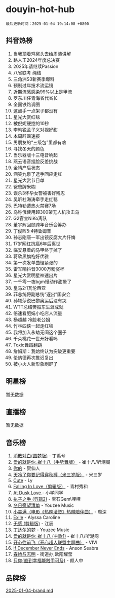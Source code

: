 # douyin-hot-hub

`最后更新时间：2025-01-04 19:14:08 +0800`

## 抖音热榜

1. 当我顶着鸡窝头去给周涛讲解
1. 路人王2024年度总决赛
1. 2025年请继续Passion
1. 八省联考 绳结
1. 三角洲S3新赛季爆料
1. 预制过年技术流运镜
1. 近期流感感染99%以上是甲流
1. 罗东川任青海省代省长
1. 全国铁路调图
1. 这鼓手一点架子都没有
1. 星光大赏红毯
1. 被倪妮硬控的10秒
1. 李昀锐孟子义对视好甜
1. 本周辟谣速报
1. 男朋友的“三级包”里都有啥
1. 寻找冬天的颜色
1. 当乐器版十三电音响起
1. 燕云语音捏脸反差挑战
1. 金靖产后状态
1. 涵笑九泉了选手回应走红
1. 星光大赏节目单
1. 爸爸牌米糊
1. 误杀3怀孕女警被害好残忍
1. 吴昕杜海涛牵手走红毯
1. 巴特勒遭热火禁赛7场
1. 乌称俄使用超300架无人机攻击乌
1. G2官宣NiKo离队
1. 董宇辉回顾跨年音乐会筹办
1. 丁俊晖5:4特鲁姆普
1. 孙志刚唐一军出镜反腐大片忏悔
1. 17岁网红抗癌6年后离世
1. 临安悬着的马甲终于掉了
1. 蒋欣黑旗袍好优雅
1. 第一次发单曲怪紧张的
1. 雷军晒抖音3000万粉奖杯
1. 星光大赏明星神速出片
1. 一千零一夜bgm慢动作甜晕了
1. 皇马2:1瓦伦西亚
1. 菲总统将副总统“逐出”国安会
1. 孙颖莎说巴黎奥运后没有哭
1. WTT总结樊振东生涯成就
1. 倍速看肥娟小吃店人流量
1. 杨超越 冷脸老公姐
1. 竹林四侠一起走红毯
1. 我将加入永劫无间这个圈子
1. 千朵桃花一世开好看吗
1. Toxic舞蹈翻跳
1. 詹姆斯：我始终认为突破更重要
1. 伦纳德再次推迟复出
1. 被小火人新形象刷屏了

## 明星榜

暂无数据

## 直播榜

暂无数据

## 音乐榜

1. [消散对白(圆梦版)](https://sf5-hl-cdn-tos.douyinstatic.com/obj/tos-cn-ve-2774/og4jB5I5IizzoZVAAAzWgBMAsMDWoArfwBOiFs) - 丁禹兮
1. [爱的就是你_崔十八（手势舞版）](https://sf5-hl-cdn-tos.douyinstatic.com/obj/tos-cn-ve-2774/oApB2AigNyB4sTw7JhBOikMAf0oDJzMWBuIrgm) - 崔十八/听潮阁
1. [你的](https://sf5-hl-cdn-tos.douyinstatic.com/obj/tos-cn-ve-2774/oYuIeKf42jB7sEV6B2upMdpYAgfrQWj0FeRegh) - 贺仙人
1. [天冷了你要记得穿秋裤（米三岁版）](https://sf5-hl-cdn-tos.douyinstatic.com/obj/tos-cn-ve-2774/oQlIwVIDWiZ6BQilAorS7MA0AgCkQDvcZAdm1) - 米三岁
1. [Cute](https://sf5-hl-cdn-tos.douyinstatic.com/obj/tos-cn-ve-2774/o4IbIzHWKAAB4wsS5qMBRiiAlEBGTpQRNfFvuo) - Ly
1. [Falling In Love（剪辑版）](https://sf5-hl-cdn-tos.douyinstatic.com/obj/tos-cn-ve-2774/o8ajpA8zzgBPahbBIO8AcKGBLJezFCRd1wfP9f) - 青村秀和
1. [ At Dusk  Love ](https://sf3-cdn-tos.douyinstatic.com/obj/tos-cn-ve-2774/o8CrpCf5CaYgI4ZrtQgMQAFEfuGqNnRSDQAPBc) - 小学同学
1. [执子之手 (剪辑2)](https://sf5-hl-cdn-tos.douyinstatic.com/obj/tos-cn-ve-2774/oUoZLQjCc31XzqsBnBQUNgeKtYPBcgbFDwtfcu) - 宝石Gem\哩哩
1. [冬日愿望清单](https://sf3-cdn-tos.douyinstatic.com/obj/tos-cn-ve-2774/oIIgUOeamCFCVAzxN6MFRLIBlLGpUqQxeeHrLE) - Youzee Music
1. [小美满（电影《热辣滚烫》热辣陪伴曲）](https://sf5-hl-cdn-tos.douyinstatic.com/obj/tos-cn-ve-2774/o0GAn2lSgfZIDUgtevCGDQYnFg4CwnrBaxbTZL) - 周深
1. [Exile](https://sf5-hl-cdn-tos.douyinstatic.com/obj/tos-cn-ve-2774/oYj4gAQTknKE3WW0Je8KGmQ7z1cA4FefwtbufD) - Alyssa Caroline
1. [无感 (剪辑版)](https://sf5-hl-cdn-tos.douyinstatic.com/obj/tos-cn-ve-2774/o0eIsUzJBDlQaQFC5OFlgbMEZC1TFYBftOBn6p) - 江辰
1. [丁达尔的梦](https://sf5-hl-cdn-tos.douyinstatic.com/obj/tos-cn-ve-2774/oMU3WirUZBVQkAC9ccG5P2IQirziZM2RTInUY) - Youzee Music
1. [爱的就是你_崔十八 (主歌1)](https://sf5-hl-cdn-tos.douyinstatic.com/obj/tos-cn-ve-2774/oI5BO5DhFZ6UTcNCnZaOCBLtZ7WIMQGfgnXf5E) - 崔十八/听潮阁
1. [开心往前飞（开心超人联盟主题曲）](https://sf5-hl-cdn-tos.douyinstatic.com/obj/tos-cn-ve-2774/9d8fb7c82cf1421fb93a9fe925275e0a) - VIVI
1. [If December Never Ends](https://sf3-cdn-tos.douyinstatic.com/obj/tos-cn-ve-2774/oY1IQMoTgCFIBg8RZifyqlBBt1UFgitTYmxeOS) - Anson Seabra
1. [春娇与志明](https://sf5-hl-cdn-tos.douyinstatic.com/obj/tos-cn-ve-2774/e530d8fceb7044b39707d7f9ff54add1) - 街道办,欧阳耀莹
1. [只你(直到幸福能触手可及)](https://sf5-hl-cdn-tos.douyinstatic.com/obj/tos-cn-ve-2774/o0lBkRDzFTeaVSUz3ZZSCBVtZ5DIMQGfgmEAuE) - 颜人中

## 品牌榜

[2025-01-04-brand.md](2025-01-04-brand.md)
